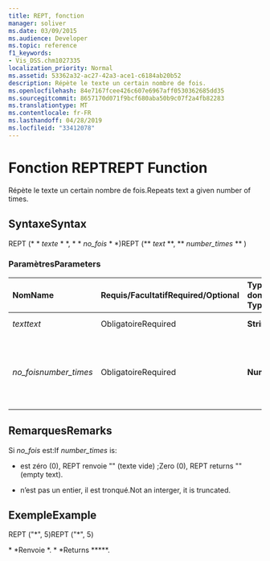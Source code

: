 ```yaml
---
title: REPT, fonction
manager: soliver
ms.date: 03/09/2015
ms.audience: Developer
ms.topic: reference
f1_keywords:
- Vis_DSS.chm1027335
localization_priority: Normal
ms.assetid: 53362a32-ac27-42a3-ace1-c6184ab20b52
description: Répète le texte un certain nombre de fois.
ms.openlocfilehash: 84e7167fcee426c607e6967aff0530362685dd35
ms.sourcegitcommit: 8657170d071f9bcf680aba50b9c07f2a4fb82283
ms.translationtype: MT
ms.contentlocale: fr-FR
ms.lasthandoff: 04/28/2019
ms.locfileid: "33412078"
---
```

# <a name="rept-function"></a><span data-ttu-id="f39ab-103">Fonction REPT</span><span class="sxs-lookup"><span data-stu-id="f39ab-103">REPT Function</span></span>

<span data-ttu-id="f39ab-104">Répète le texte un certain nombre de fois.</span><span class="sxs-lookup"><span data-stu-id="f39ab-104">Repeats text a given number of times.</span></span> 
  
## <a name="syntax"></a><span data-ttu-id="f39ab-105">Syntaxe</span><span class="sxs-lookup"><span data-stu-id="f39ab-105">Syntax</span></span>

<span data-ttu-id="f39ab-106">REPT (\* \* *texte* \* \*, \* \* *no_fois* \* \*)</span><span class="sxs-lookup"><span data-stu-id="f39ab-106">REPT (\*\* *text* \*\*, \*\* *number_times* \*\* )</span></span> 
  
### <a name="parameters"></a><span data-ttu-id="f39ab-107">Paramètres</span><span class="sxs-lookup"><span data-stu-id="f39ab-107">Parameters</span></span>

|<span data-ttu-id="f39ab-108">**Nom**</span><span class="sxs-lookup"><span data-stu-id="f39ab-108">**Name**</span></span>|<span data-ttu-id="f39ab-109">**Requis/Facultatif**</span><span class="sxs-lookup"><span data-stu-id="f39ab-109">**Required/Optional**</span></span>|<span data-ttu-id="f39ab-110">**Type de données**</span><span class="sxs-lookup"><span data-stu-id="f39ab-110">**Data Type**</span></span>|<span data-ttu-id="f39ab-111">**Description**</span><span class="sxs-lookup"><span data-stu-id="f39ab-111">**Description**</span></span>|
|:-----|:-----|:-----|:-----|
| <span data-ttu-id="f39ab-112">_text_</span><span class="sxs-lookup"><span data-stu-id="f39ab-112">_text_</span></span> <br/> |<span data-ttu-id="f39ab-113">Obligatoire</span><span class="sxs-lookup"><span data-stu-id="f39ab-113">Required</span></span>  <br/> |<span data-ttu-id="f39ab-114">**String**</span><span class="sxs-lookup"><span data-stu-id="f39ab-114">**String**</span></span> <br/> | <span data-ttu-id="f39ab-115">Texte à répéter.</span><span class="sxs-lookup"><span data-stu-id="f39ab-115">The text you want to repeat.</span></span>  <br/> |
| <span data-ttu-id="f39ab-116">_no_fois_</span><span class="sxs-lookup"><span data-stu-id="f39ab-116">_number_times_</span></span> <br/> |<span data-ttu-id="f39ab-117">Obligatoire</span><span class="sxs-lookup"><span data-stu-id="f39ab-117">Required</span></span>  <br/> |<span data-ttu-id="f39ab-118">**Number**</span><span class="sxs-lookup"><span data-stu-id="f39ab-118">**Number**</span></span> <br/> |<span data-ttu-id="f39ab-119">Valeur positive spécifiant le nombre de fois que le texte doit être répété.</span><span class="sxs-lookup"><span data-stu-id="f39ab-119">A positive number specifying the number of times to repeat text.</span></span>  <br/> |
   
## <a name="remarks"></a><span data-ttu-id="f39ab-120">Remarques</span><span class="sxs-lookup"><span data-stu-id="f39ab-120">Remarks</span></span>

<span data-ttu-id="f39ab-121">Si *no_fois* est:</span><span class="sxs-lookup"><span data-stu-id="f39ab-121">If  *number_times*  is:</span></span> 
  
- <span data-ttu-id="f39ab-122">est zéro (0), REPT renvoie "" (texte vide) ;</span><span class="sxs-lookup"><span data-stu-id="f39ab-122">Zero (0), REPT returns "" (empty text).</span></span>
    
- <span data-ttu-id="f39ab-123">n’est pas un entier, il est tronqué.</span><span class="sxs-lookup"><span data-stu-id="f39ab-123">Not an interger, it is truncated.</span></span>
    
## <a name="example"></a><span data-ttu-id="f39ab-124">Exemple</span><span class="sxs-lookup"><span data-stu-id="f39ab-124">Example</span></span>

<span data-ttu-id="f39ab-125">REPT ("\*", 5)</span><span class="sxs-lookup"><span data-stu-id="f39ab-125">REPT ("\*", 5)</span></span> 
  
<span data-ttu-id="f39ab-126">\* \*Renvoie \*. \* \*</span><span class="sxs-lookup"><span data-stu-id="f39ab-126">Returns \*\*\*\*\*.</span></span> 
  

